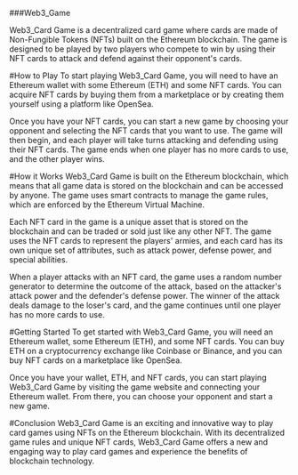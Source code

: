 ###Web3_Game

Web3_Card Game is a decentralized card game where cards are made of Non-Fungible Tokens (NFTs) built on the Ethereum blockchain. The game is designed to be played by two players who compete to win by using their NFT cards to attack and defend against their opponent's cards.

#How to Play
To start playing Web3_Card Game, you will need to have an Ethereum wallet with some Ethereum (ETH) and some NFT cards. You can acquire NFT cards by buying them from a marketplace or by creating them yourself using a platform like OpenSea.

Once you have your NFT cards, you can start a new game by choosing your opponent and selecting the NFT cards that you want to use. The game will then begin, and each player will take turns attacking and defending using their NFT cards. The game ends when one player has no more cards to use, and the other player wins.

#How it Works
Web3_Card Game is built on the Ethereum blockchain, which means that all game data is stored on the blockchain and can be accessed by anyone. The game uses smart contracts to manage the game rules, which are enforced by the Ethereum Virtual Machine.

Each NFT card in the game is a unique asset that is stored on the blockchain and can be traded or sold just like any other NFT. The game uses the NFT cards to represent the players' armies, and each card has its own unique set of attributes, such as attack power, defense power, and special abilities.

When a player attacks with an NFT card, the game uses a random number generator to determine the outcome of the attack, based on the attacker's attack power and the defender's defense power. The winner of the attack deals damage to the loser's card, and the game continues until one player has no more cards to use.

#Getting Started
To get started with Web3_Card Game, you will need an Ethereum wallet, some Ethereum (ETH), and some NFT cards. You can buy ETH on a cryptocurrency exchange like Coinbase or Binance, and you can buy NFT cards on a marketplace like OpenSea.

Once you have your wallet, ETH, and NFT cards, you can start playing Web3_Card Game by visiting the game website and connecting your Ethereum wallet. From there, you can choose your opponent and start a new game.

#Conclusion
Web3_Card Game is an exciting and innovative way to play card games using NFTs on the Ethereum blockchain. With its decentralized game rules and unique NFT cards, Web3_Card Game offers a new and engaging way to play card games and experience the benefits of blockchain technology.
